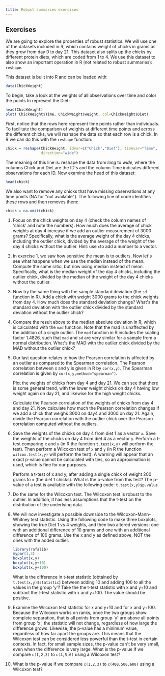 ```yaml
---
title: Robust summaries exercises
---
```


## Exercises

We are going to explore the properties of robust statistics. We will use one of the datasets included in R, which contains weight of chicks in grams as they grow from day 0 to day 21. This dataset also splits up the chicks by different protein diets, which are coded from 1 to 4. We use this dataset to also show an important operation in R (not related to robust summaries): `reshape`.

This dataset is built into R and can be loaded with:


```r
data(ChickWeight)
```

To begin, take a look at the weights of all observations over time and color the points to represent the Diet:


```r
head(ChickWeight)
plot( ChickWeight$Time, ChickWeight$weight, col=ChickWeight$Diet)
```


First, notice that the rows here represent time points rather than individuals. To facilitate the comparison of weights at different time points and across the different chicks, we will reshape the data so that each row is a chick. In R we can do this with the `reshape` function:


```r
chick = reshape(ChickWeight, idvar=c("Chick","Diet"), timevar="Time",
                direction="wide")
```

The meaning of this line is: reshape the data from _long_ to _wide_, where the columns Chick and Diet are the ID's and the column Time indicates different observations for each ID. Now examine the head of this dataset:


```r
head(chick)
```
We also want to remove any chicks that have missing observations at any time points (NA for "not available"). The following line of code identifies these rows and then removes them:


```r
chick = na.omit(chick)
```
1. Focus on the chick weights on day 4 (check the column names of 'chick' and note the numbers). How much does the average of chick weights at day 4 increase if we add an outlier measurement of 3000 grams? Specifically, what is the average weight of the day 4 chicks, including the outlier chick, divided by the average of the weight of the day 4 chicks without the outlier. Hint: use `c`to add a number to a vector.





2. In exercise 1, we saw how sensitive the mean is to outliers. Now let's see what happens when we use the median instead of the mean.  Compute the same ratio, but now using median instead of mean. Specifically, what is the median weight of the day 4 chicks, including the outlier chick, divided by the median of the weight of the day 4 chicks without the outlier.



3. Now try the same thing with the sample standard deviation (the `sd` function in R). Add a chick with weight 3000 grams to the chick weights from day 4. How much does the standard deviation change? What's the standard deviation with the outlier chick divided by the standard deviation without the outlier chick?



4. Compare the result above to the median absolute deviation in R, which is calculated with the `mad` function. Note that the mad is unaffected by the addition of a single outlier. The `mad` function in R includes the scaling factor 1.4826, such that `mad` and `sd` are very similar for a sample from a normal distribution. What's the MAD with the outlier chick divided by the MAD without the outlier chick?



5. Our last question relates to how the Pearson correlation is affected by an outlier as compared to the Spearman correlation. The Pearson correlation between x and y is given in R by `cor(x,y)`. The Spearman correlation is given by `cor(x,y,method="spearman")`. 

    Plot the weights of chicks from day 4 and day 21. We can see that there is some general trend, with the lower weight chicks on day 4 having low weight again on day 21, and likewise for the high weight chicks.
    
    Calculate the Pearson correlation of the weights of chicks from day 4 and day 21. Now calculate how much the Pearson correlation changes if we add a chick that weighs 3000 on day4 and 3000 on day 21. Again, divide the Pearson correlation with the outlier chick over the Pearson correlation computed without the outliers.




6. Save the weights of the chicks on day 4 from diet 1 as a vector `x`. Save the weights of the chicks on day 4 from diet 4 as a vector `y`. Perform a t-test comparing `x` and `y` (in R the function `t.test(x,y)` will perform the test). Then perform a Wilcoxon test of `x` and `y` (in R the function `wilcox.test(x,y)` will perform the test). A warning will appear that an exact p-value cannot be calculated with ties, so an approximation is used, which is fine for our purposes.

    Perform a t-test of x and y, after adding a single chick of weight 200 grams to `x` (the diet 1 chicks). What is the p-value from this test? The p-value of a test is available with the following code: `t.test(x,y)$p.value`



7. Do the same for the Wilcoxon test. The Wilcoxon test is robust to the outlier.  In addition, it has less assumptions that the t-test on the distribution of the underlying data.



8. We will now investigate a possible downside to the Wilcoxon-Mann-Whitney test statistic. Using the following code to make three boxplots, showing the true Diet 1 vs 4 weights, and then two altered versions: one with an additional difference of 10 grams and one with an additional difference of 100 grams. Use the x and y as defined above, NOT the ones with the added outlier.

    
    ```r
    library(rafalib)
    mypar(1,3)
    boxplot(x,y)
    boxplot(x,y+10)
    boxplot(x,y+100)
    ```
  
    What is the difference in t-test statistic (obtained by `t.test(x,y)$statistic`) between adding 10 and adding 100 to all the values in the group 'y'? Take the the t-test statistic with x and y+10 and subtract the t-test statistic with x and y+100. The value should be positive.



9. Examine the Wilcoxon test statistic for x and y+10 and for x and y+100. Because the Wilcoxon works on ranks, once the two groups show complete separation, that is all points from group 'y' are above all points from group 'x', the statistic will not change, regardless of how large the difference grows. Likewise, the p-value has a minimum value, regardless of how far apart the groups are. This means that the Wilcoxon test can be considered less powerful than the t-test in certain contexts. In fact, for small sample sizes, the p-value can't be very small, even when the difference is very large. What is the p-value if we compare `c(1,2,3)` to `c(4,5,6)` using a Wilcoxon test?


10. What is the p-value if we compare `c(1,2,3)` to `c(400,500,600)` using a Wilcoxon test?


